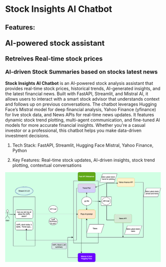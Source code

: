 # Stock Insights AI Chatbot
## Features:
<p style="font-size:24px"><b>AI-powered stock assistant</b></p>
<p style="font-size:20px"> <b>Retreives Real-time stock prices</b></p>
<p style="font-size:18px"> <b>AI-driven Stock Summaries based on stocks latest news</b></p>

**Stock Insights AI Chatbot** is an AI-powered stock analysis assistant that provides real-time stock prices, historical trends, AI-generated insights, and the latest financial news. Built with FastAPI, Streamlit, and Mistral AI, it allows users to interact with a smart stock advisor that understands context and follows up on previous conversations. The chatbot leverages Hugging Face’s Mistral model for deep financial analysis, Yahoo Finance (yfinance) for live stock data, and News APIs for real-time news updates. It features dynamic stock trend plotting, multi-agent communication, and fine-tuned AI models for more accurate financial insights. Whether you're a casual investor or a professional, this chatbot helps you make data-driven investment decisions. 


1) Tech Stack: FastAPI, Streamlit, Hugging Face Mistral, Yahoo Finance, Python


2) Key Features: Real-time stock updates, AI-driven insights, stock trend plotting, contextual conversations


![Descriptive Alt Text](stock-agent-api-new.png)
